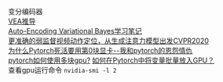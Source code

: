 变分编码器    
[VEA推导](https://zhuanlan.zhihu.com/p/64485020)  
[Auto-Encoding Variational Bayes学习笔记](https://blog.csdn.net/weixin_40955254/article/details/81415834)  
[更准确的弱监督视频动作定位，从生成注意力模型出发CVPR2020](https://www.linkresearcher.com/theses/1fd8b046-81b3-4f2b-a3d2-5a331b4fa71a)  
[为什么Pytorch死活要用第0块显卡--我和pytorch的恩怨情仇](https://blog.csdn.net/weixin_38376691/article/details/96435895?utm_medium=distribute.pc_relevant.none-task-blog-BlogCommendFromMachineLearnPai2-2.nonecase&depth_1-utm_source=distribute.pc_relevant.none-task-blog-BlogCommendFromMachineLearnPai2-2.nonecase)  
[pytorch如何使用多块gpu?](https://www.zhihu.com/question/67726969/answer/1497903533)
[如何在Pytorch中将变量批量放入GPU？](https://zhuanlan.zhihu.com/p/304970252)  
查看gpu运行命令 `nvidia-smi -l 2`
